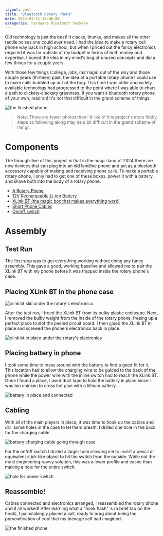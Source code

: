 ```yaml
---
layout: post
title: "Bluetooth Rotary Phone"
date: 2024-09-11 15:00:00
categories: hardware bluetooth hackery
---
```


Old technology is just the best! It clacks, thunks, and makes all the other
tactile noises one could ever need. I had the idea to make a rotary cell phone
way back in high school, but when I priced out the fancy electronics required
it was far outside of my budget in terms of both money and expertise. I buried
the idea in my mind's bog of unused concepts and did a few things for a couple
years.

With those few things (college, jobs, marriage) out of the way and those couple
years (thirteen) past, the idea of a portable rotary phone I could use to make
calls bubbled up out of the bog. This time I was older and widely available
technology had progressed to the point where I was able to chart a path to
clickety-clackety greatness. If you want a bluetooth rotary phone of your own,
read on! It's not that difficult in the grand scheme of things.

![the finished phone](/assets/images/rotary/09_full_assembly.jpg)

> Note: There are fewer photos than I'd like of this project's more fiddly
> steps so following along may be a bit difficult in the grand scheme of
> things.

# Components

The through-line of this project is that in the magic land of 2024 there are
now devices that can plug into an old landline phone and act as a bluetooth
accessory capable of making and receiving phone calls. To make a portable
rotary phone, I only had to get one of these boxes, power it with a battery,
and shove both into the body of a rotary phone.

- [A Rotary Phone](https://www.amazon.com/dp/B01I4SOFGO)
- [12V Rechargeable Li-ion Battery](https://www.amazon.com/dp/B0C23Y3VZK)
- [XLink BT (the magic box that makes everything work)](https://www.amazon.com/dp/B08RXF16XD)
- [Short Phone Cables](https://www.amazon.com/dp/B0BXT5RMFV)
- [On/off switch](https://www.sparkfun.com/products/11705)

# Assembly

## Test Run

The first step was to get everything working without doing any fancy assembly.
This gave a good, working baseline and allowed me to pair the XLink BT with my
phone before it was trapped inside the rotary phone's case.

## Placing XLink BT in the phone case

![xlink bt slid under the rotary's electronics](/assets/images/rotary/01_sliding_xlink_under_main_board.jpg)

After the test run, I freed the XLink BT from its bulky plastic enclosure.
Next, I removed the bulky weight from the inside of the rotary phone, freeing
up a perfect place to slot the peeled circuit board. I then glued the XLink BT
in place and screwed the phone's electronics back in place.

![xlink bt in place under the rotary's electronics](/assets/images/rotary/02_xlink_under_main_board.jpg)

## Placing battery in phone

I took some time to mess around with the battery to find a good fit for it.
This location had to allow the charging wire to be guided to the back
of the phone while the power wire with the inline switch had to reach the XLink
BT. Once I found a place, I used duct tape to hold the battery in place since I
was too chicken to cross hot glue with a lithium battery.

![battery in place and connected](/assets/images/rotary/03_battery_in_stuff_connected.jpg)

## Cabling

With all of the main players in place, it was time to hook up the cables and
drill some holes in the case to let them breath. I drilled one hole in the back
for the charging cable.

![battery charging cable going through case](/assets/images/rotary/05_battery_connector_out_of_case.jpg)

For the on/off switch I drilled a larger hole allowing
me to insert a pencil or equivalent stick-like object to hit the switch from
the outside. While not the most engineering-savvy solution, this was a lower
profile and easier than making a hole for the entire switch.

![hole for power switch](/assets/images/rotary/07_switch_hole_detail.jpg)

## Reassemble!

Cables connected and electronics arranged, I reassembled the rotary phone and
it all worked! After learning what a "hook flash" is (a brief tap on the hook),
I painstakingly placed a call, ready to brag about being the personification of
cool that my teenage self had imagined.

![the finished phone](/assets/images/rotary/09_full_assembly.jpg)
